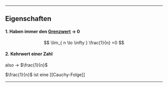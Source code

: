 
---
## Eigenschaften
#### 1. Haben immer den [Grenzwert](obsidian://open?vault=Coding%20VsCode&file=2.%20Semester%2FMathematische%20Methoden%2FGrenzwert%20der%20Folge) -> 0

$$
\lim_{ n \to \infty } \frac{1}{n} =0
$$

#### 2. Kehrwert einer Zahl
also -> $\frac{1}{n}$

$\frac{1}{n}$ ist eine [[Cauchy-Folge]]

---
